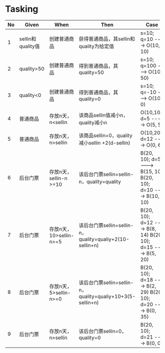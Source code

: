 # Tasking

|No	|Given	|When	|Then	|Case|
|---|---|---|---|---|
|1|	sellin和quality值	|创建普通商品	|获得普通商品，其sellin和quality为给定值	|s=10; q=10 ---> O(10, 10)|
|2|	quality>50	|创建普通商品|	得到普通商品，其quality=50	|s=10; q=100 ---> O(10, 50)|
|3|	quality<0	|创建普通商品	|得到普通商品，其quality=0	|s=10; q=-10 ---> O(10, 0)|
|4	|普通商品	|存放n天，n<sellin	|该商品sellin值减小n，quality减小n	|O(10,10); d=5 ----> O(5, 5)|
|5|	普通商品	|存放n天，n>sellin|	该商品sellin=0，quality减小sellin +2(d-sellin)	|O(10,20); d=12 ---> O(0, 6)|
|6|	后台门票	|存放n天，sellin-n >=10	|该后台门票sellin=sellin-n，quality=quality	|B(20, 10); d=5 ---> B(15, 10) B(20, 10); d=10 ---> B(10, 10)|
|7|	后台门票	|存放n天，10>sellin-n>=5|	该后台门票sellin=sellin-n，quality=qualiy+2(10-sellin+n)	|B(20, 10); d=12 ---> B(8, 14) B(20, 10); d=15 ---> B(5, 20)|
|8|	后台门票	|存放n天，5>sellin-n>=0|	该后台门票sellin=sellin-n，quality=qualiy+10+3(5-sellin+n)	|B(20, 10); d=18 ---> B(2, 29) B(20, 10); d=20 ---> B(0, 35)|
|9|	后台门票	|存放n天，n>sellin	|该后台门票sellin=0，quality=0	|B(20, 10); d=21 ---> B(0, 0)|
